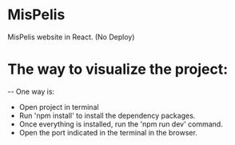 # MisPelis

MisPelis website in React. (No Deploy)

# The way to visualize the project:

-- One way is:
- Open project in terminal
- Run 'npm install' to install the dependency packages.
- Once everything is installed, run the 'npm run dev' command.
- Open the port indicated in the terminal in the browser.
